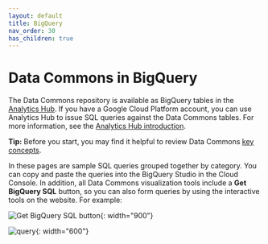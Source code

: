 ```yaml
---
layout: default
title: BigQuery
nav_order: 30
has_children: true
---
```


# Data Commons in BigQuery

The Data Commons repository is available as BigQuery tables in the [Analytics Hub](https://console.cloud.google.com/bigquery/analytics-hub/exchanges(analyticshub:projects/841968438789/locations/us/dataExchanges/data_commons_17d0b72b0b2/listings/data_commons_1803e67fbc9)). If you have a Google Cloud Platform account, you can use Analytics Hub to issue SQL queries against the Data Commons tables. For more information, see the [Analytics Hub introduction](https://cloud.google.com/bigquery/docs/analytics-hub-introduction). 

**Tip:** Before you start, you may find it helpful to review Data Commons [key concepts](/data_model.html).

In these pages are sample SQL queries grouped together by category. You can copy and paste the queries into the BigQuery Studio in the Cloud Console. In addition, all Data Commons visualization tools include a **Get BigQuery SQL** button, so you can also form queries by using the interactive tools on the website. For example:

![Get BigQuery SQL button]({{site.url}}/assets/images/dc/bq1.png){: width="900"}

![query]({{site.url}}/assets/images/dc/bq2.png){: width="600"}

